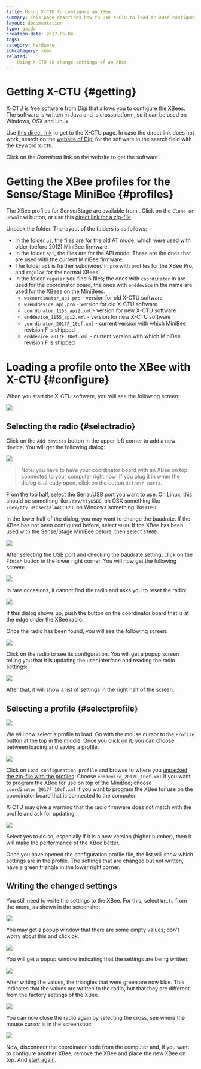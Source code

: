 ```yaml
---
title: Using X-CTU to configure an XBee
summary: This page describes how to use X-CTU to load an XBee configuration profile onto an XBee, to prepare the XBee for use with the Sense/Stage MiniBee.
layout: documentation
type: guide
creation-date: 2017-05-04
tags: 
category: hardware
subcategory: xbee
related:
  - Using X-CTU to change settings of an XBee
---
```


# Getting X-CTU {#getting}

X-CTU is free software from [Digi](https://www.digi.com) that allows you to configure the XBees. The software is written in Java and is crossplatform, so it can be used on Windows, OSX and Linux.

Use [this direct link](https://www.digi.com/products/xbee-rf-solutions/xctu-software/xctu) to get to the X-CTU page. In case the direct link does not work, search on the [website of Digi](httsp://www.digi.com) for the software in the search field with the keyword `X-CTU`.

Click on the *Download* link on the website to get the software.


# Getting the XBee profiles for the Sense/Stage MiniBee {#profiles}

The XBee profiles for Sense/Stage are available from [](https://github.com/sensestage/ssdn_xbee). Click on the `Clone or Download` button, or use this [direct link for a zip-file](https://github.com/sensestage/ssdn_xbee/archive/master.zip).

Unpack the folder. The layout of the folders is as follows:

* In the folder `at`, the files are for the old AT mode, which were used with older (before 2012) MiniBee firmware.
* In the folder `api`, the files are for the API mode. These are the ones that are used with the current MiniBee firmware.
* The folder `api` is further subdivided in `pro` with profiles for the XBee Pro, and `regular` for the normal XBees.
* In the folder `regular` you find 6 files; the ones with `coordinator` in are used for the coordinator board, the ones with `enddevice` in the name are used for the XBees on the MiniBees.
    - `wscoordinator_api.pro` - version for old X-CTU software
    - `wsenddevice_api.pro` - version for old X-CTU software
    - `coordinator_1155_api2.xml` - version for new X-CTU software
    - `enddevice_1155_api2.xml` - version for new X-CTU software
    - `coordinator_2017F_10ef.xml` - current version with which MiniBee revision F is shipped
    - `enddevice_2017F_10ef.xml` - current version with which MiniBee revision F is shipped

# Loading a profile onto the XBee with X-CTU {#configure}

When you start the X-CTU software, you will see the following screen:

![](/img/x-ctu-startupscreen.png)

## Selecting the radio {#selectradio}

Click on the `Add devices` button in the upper left corner to add a new device. You will get the following dialog:

![](/img/x-ctu-add-radio-module.png)

> Note: you have to have your coordinator board with an XBee on top connected to your computer right now! If you plug it in when the dialog is already open, click on the button `Refresh ports`.


From the top half, select the Serial/USB port you want to use. On Linux, this should be something like `/dev/ttyUSB0`, on OSX something like `/dev/tty.usbserialAACC123`, on Windows something like `COM3`.

In the lower half of the dialog, you may want to change the baudrate. If the XBee has not been configured before, select `9600`. If the XBee has been used with the Sense/Stage MiniBee before, then select `57600`.

![](/img/x-ctu-choose-baudrate.png)

After selecting the USB port and checking the baudrate setting, click on the `Finish` button in the lower right corner. You will now get the following screen:

![](/img/x-ctu-discovering-radios.png)

In rare occasions, it cannot find the radio and asks you to reset the radio:

![](/img/x-ctu-action-required.png)

If this dialog shows up, push the button on the coordinator board that is at the edge under the XBee radio.

Once the radio has been found, you will see the following screen:

![](/img/x-ctu-select-radio-to-configure.png)

Click on the radio to see its configuration. You will get a popup screen telling you that it is updating the user interface and reading the radio settings:

![](/img/x-ctu-reading-radio-settings.png)

After that, it will show a list of settings in the right half of the screen.

## Selecting a profile {#selectprofile}

![](/img/x-ctu-select-profile.png)

We will now select a profile to load. Go with the mouse cursor to the `Profile` button at the top in the middle. Once you click on it, you can choose between loading and saving a profile.

![](/img/x-ctu-load-profile.png)

Click on `Load configuration profile` and browse to where you [unpacked the zip-file with the profiles](#profiles). Choose `enddevice_2017F_10ef.xml` if you want to program the XBee for use on top of the MiniBee; choose `coordinator_2017F_10ef.xml` if you want to program the XBee for use on the coordinator board that is connected to the computer.

X-CTU may give a warning that the radio firmware does not match with the profile and ask for updating:

![](/img/x-ctu-update-radio-firmware.png)

Select yes to do so, especially if it is a new version (higher number), then it will make the performance of the XBee better.

Once you have opened the configuration profile file, the list will show which settings are in the profile. The settings that are changed but not written, have a green triangle in the lower right corner.

## Writing the changed settings

You still need to write the settings to the XBee. For this, select `Write` from the menu, as shown in the screenshot.

![](/img/x-ctu-select-write-settings.png)

You may get a popup window that there are some empty values; don't worry about this and click ok.

![](/img/x-ctu-warning-empty-values.png)

You will get a popup window indicating that the settings are being written:

![](/img/x-ctu-writing-values.png)

After writing the values, the triangles that were green are now blue. This indicates that the values are written to the radio, but that they are different from the factory settings of the XBee.

![](/img/x-ctu-radio-settings.png)

You can now close the radio again by selecting the cross, see where the mouse cursor is in the screenshot:

![](/img/x-ctu-close-radio.png)

Now, disconnect the coordinator node from the computer and, if you want to configure another XBee, remove the XBee and place the new XBee on top. And [start again](#configure).